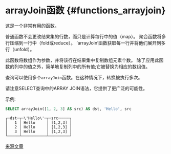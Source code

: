 # arrayJoin函数 {#functions_arrayjoin}

这是一个非常有用的函数。

普通函数不会更改结果集的行数，而只是计算每行中的值（map）。
聚合函数将多行压缩到一行中（fold或reduce）。
’arrayJoin’函数获取每一行并将他们展开到多行（unfold）。

此函数将数组作为参数，并将该行在结果集中复制数组元素个数。
除了应用此函数的列中的值之外，简单地复制列中的所有值;它被替换为相应的数组值。

查询可以使用多个`arrayJoin`函数。在这种情况下，转换被执行多次。

请注意SELECT查询中的ARRAY JOIN语法，它提供了更广泛的可能性。

示例:

``` sql
SELECT arrayJoin([1, 2, 3] AS src) AS dst, 'Hello', src
```

    ┌─dst─┬─\'Hello\'─┬─src─────┐
    │   1 │ Hello     │ [1,2,3] │
    │   2 │ Hello     │ [1,2,3] │
    │   3 │ Hello     │ [1,2,3] │
    └─────┴───────────┴─────────┘

[来源文章](https://clickhouse.tech/docs/en/query_language/functions/array_join/) <!--hide-->
